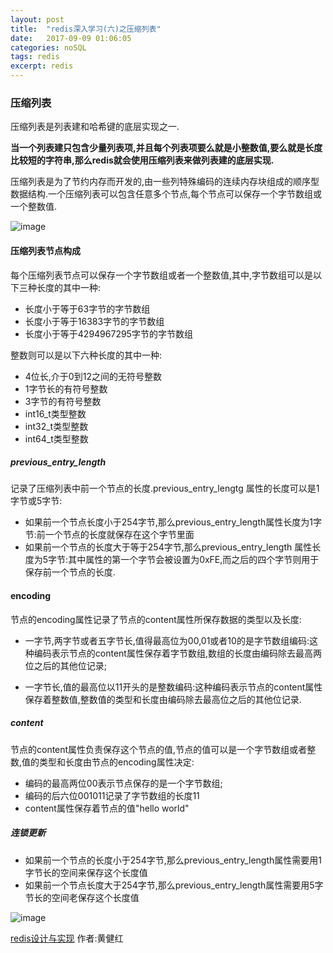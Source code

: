 ```yaml
---
layout: post
title:  "redis深入学习(六)之压缩列表"
date:   2017-09-09 01:06:05
categories: noSQL
tags: redis
excerpt: redis
---
```


### 压缩列表

压缩列表是列表建和哈希键的底层实现之一.

**当一个列表建只包含少量列表项,并且每个列表项要么就是小整数值,要么就是长度比较短的字符串,那么redis就会使用压缩列表来做列表建的底层实现.**

压缩列表是为了节约内存而开发的,由一些列特殊编码的连续内存块组成的顺序型数据结构.一个压缩列表可以包含任意多个节点,每个节点可以保存一个字节数组或一个整数值.


![image](http://7xpuj1.com1.z0.glb.clouddn.com/%E5%8E%8B%E7%BC%A9%E5%88%97%E8%A1%A8.png)


#### 压缩列表节点构成

每个压缩列表节点可以保存一个字节数组或者一个整数值,其中,字节数组可以是以下三种长度的其中一种:

- 长度小于等于63字节的字节数组
- 长度小于等于16383字节的字节数组
- 长度小于等于4294967295字节的字节数组

整数则可以是以下六种长度的其中一种:

- 4位长,介于0到12之间的无符号整数
- 1字节长的有符号整数
- 3字节的有符号整数
- int16_t类型整数
- int32_t类型整数
- int64_t类型整数

##### previous_entry_length

记录了压缩列表中前一个节点的长度.previous_entry_lengtg 属性的长度可以是1字节或5字节:

- 如果前一个节点长度小于254字节,那么previous_entry_length属性长度为1字节:前一个节点的长度就保存在这个字节里面
- 如果前一个节点的长度大于等于254字节,那么previous_entry_length 属性长度为5字节:其中属性的第一个字节会被设置为0xFE,而之后的四个字节则用于保存前一个节点的长度.

#### encoding

节点的encoding属性记录了节点的content属性所保存数据的类型以及长度:

- 一字节,两字节或者五字节长,值得最高位为00,01或者10的是字节数组编码:这种编码表示节点的content属性保存着字节数组,数组的长度由编码除去最高两位之后的其他位记录;

- 一字节长,值的最高位以11开头的是整数编码:这种编码表示节点的content属性保存着整数值,整数值的类型和长度由编码除去最高位之后的其他位记录.

##### content 

节点的content属性负责保存这个节点的值,节点的值可以是一个字节数组或者整数,值的类型和长度由节点的encoding属性决定:

- 编码的最高两位00表示节点保存的是一个字节数组;
- 编码的后六位001011记录了字节数组的长度11
- content属性保存着节点的值"hello world"

##### 连锁更新 

- 如果前一个节点的长度小于254字节,那么previous_entry_length属性需要用1字节长的空间来保存这个长度值
- 如果前一个节点长度大于254字节,那么previous_entry_length属性需要用5字节长的空间老保存这个长度值

![image](http://7xpuj1.com1.z0.glb.clouddn.com/07a94f2d9e3e53efb88f0b21e4671a97_r.jpg)

[redis设计与实现](https://book.douban.com/subject/25900156/) 作者:黄健红

